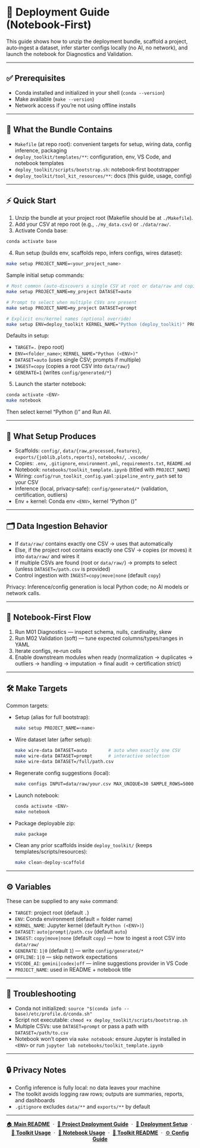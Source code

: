 
# 🚀 Deployment Guide (Notebook‑First)

This guide shows how to unzip the deployment bundle, scaffold a project, auto‑ingest a dataset, infer starter configs locally (no AI, no network), and launch the notebook for Diagnostics and Validation.

---

## ✅ Prerequisites

- Conda installed and initialized in your shell (`conda --version`)
- Make available (`make --version`)
- Network access if you’re not using offline installs

---

## 🧩 What the Bundle Contains

- `Makefile` (at repo root): convenient targets for setup, wiring data, config inference, packaging
- `deploy_toolkit/templates/**`: configuration, env, VS Code, and notebook templates
- `deploy_toolkit/scripts/bootstrap.sh`: notebook‑first bootstrapper
- `deploy_toolkit/tool_kit_resources/**`: docs (this guide, usage, config)

---

## ⚡ Quick Start

1) Unzip the bundle at your project root (Makefile should be at `./Makefile`).
2) Add your CSV at repo root (e.g., `./my_data.csv`) or `./data/raw/`.
3) Activate Conda base:

```bash
conda activate base
```

4) Run setup (builds env, scaffolds repo, infers configs, wires dataset):

```bash
make setup PROJECT_NAME=<your_project_name>
```

Sample initial setup commands:

```bash
# Most common (auto-discovers a single CSV at root or data/raw and copies it into data/raw)
make setup PROJECT_NAME=my_project DATASET=auto

# Prompt to select when multiple CSVs are present
make setup PROJECT_NAME=my_project DATASET=prompt

# Explicit env/kernel names (optional override)
make setup ENV=deploy_toolkit KERNEL_NAME="Python (deploy_toolkit)" PROJECT_NAME=my_project DATASET=auto
```

Defaults in setup:
- `TARGET=.` (repo root)
- `ENV=<folder_name>`; `KERNEL_NAME="Python (<ENV>)"`
- `DATASET=auto` (uses single CSV; prompts if multiple)
- `INGEST=copy` (copies a root CSV into `data/raw/`)
- `GENERATE=1` (writes `config/generated/*`)

5) Launch the starter notebook:

```bash
conda activate <ENV>
make notebook
```

Then select kernel “Python (<ENV>)” and Run All.

---

## 🔩 What Setup Produces

- Scaffolds: `config/`, `data/{raw,processed,features}`, `exports/{joblib,plots,reports}`, `notebooks/`, `.vscode/`
- Copies: `.env`, `.gitignore`, `environment.yml`, `requirements.txt`, `README.md`
- Notebook: `notebooks/toolkit_template.ipynb` (titled with `PROJECT_NAME`)
- Wiring: `config/run_toolkit_config.yaml:pipeline_entry_path` set to your CSV
- Inference (local, privacy‑safe): `config/generated/*` (validation, certification, outliers)
- Env + kernel: Conda env `<ENV>`, kernel “Python (<ENV>)”

---

## 🗂️ Data Ingestion Behavior

- If `data/raw/` contains exactly one CSV → uses that automatically
- Else, if the project root contains exactly one CSV → copies (or moves) it into `data/raw/` and wires it
- If multiple CSVs are found (root or `data/raw/`) → prompts to select (unless `DATASET=/path.csv` is provided)
- Control ingestion with `INGEST=copy|move|none` (default `copy`)

Privacy: Inference/config generation is local Python code; no AI models or network calls.

---

## 🧪 Notebook‑First Flow

1) Run M01 Diagnostics — inspect schema, nulls, cardinality, skew
2) Run M02 Validation (soft) — tune expected columns/types/ranges in YAML
3) Iterate configs, re‑run cells
4) Enable downstream modules when ready (normalization → duplicates → outliers → handling → imputation → final audit → certification strict)

---

## 🛠️ Make Targets

Common targets:

- Setup (alias for full bootstrap):
  ```bash
  make setup PROJECT_NAME=<name>
  ```

- Wire dataset later (after setup):
  ```bash
  make wire-data DATASET=auto        # auto when exactly one CSV
  make wire-data DATASET=prompt      # interactive selection
  make wire-data DATASET=/full/path.csv
  ```

- Regenerate config suggestions (local):
  ```bash
  make configs INPUT=data/raw/your.csv MAX_UNIQUE=30 SAMPLE_ROWS=50000
  ```

- Launch notebook:
  ```bash
  conda activate <ENV>
  make notebook
  ```

- Package deployable zip:
  ```bash
  make package
  ```

- Clean any prior scaffolds inside `deploy_toolkit/` (keeps templates/scripts/resources):
  ```bash
  make clean-deploy-scaffold
  ```

---

## ⚙️ Variables

These can be supplied to any `make` command:

- `TARGET`: project root (default `.`)
- `ENV`: Conda environment (default = folder name)
- `KERNEL_NAME`: Jupyter kernel (default `Python (<ENV>)`)
- `DATASET`: `auto|prompt|/path.csv` (default `auto`)
- `INGEST`: `copy|move|none` (default `copy`) — how to ingest a root CSV into `data/raw/`
- `GENERATE`: `1|0` (default `1`) — write `config/generated/*`
- `OFFLINE`: `1|0` — skip network expectations
- `VSCODE_AI`: `gemini|codex|off` — inline suggestions provider in VS Code
- `PROJECT_NAME`: used in README + notebook title

---

## 🧯 Troubleshooting

- Conda not initialized: `source "$(conda info --base)/etc/profile.d/conda.sh"`
- Script not executable: `chmod +x deploy_toolkit/scripts/bootstrap.sh`
- Multiple CSVs: use `DATASET=prompt` or pass a path with `DATASET=/path/to.csv`
- Notebook won’t open via `make notebook`: ensure Jupyter is installed in `<ENV>` or run `jupyter lab notebooks/toolkit_template.ipynb`

---

## 🔒 Privacy Notes

- Config inference is fully local: no data leaves your machine
- The toolkit avoids logging raw rows; outputs are summaries, reports, and dashboards
- `.gitignore` excludes `data/**` and `exports/**` by default

___

<p align="center">
  <a href="README.md">🏠 <b>Main README</b></a>
  &nbsp;·&nbsp;
  <a href="deployment_guide.md">🚀 <b>Project Deployment Guide</b></a>
  &nbsp;·&nbsp;
  <a href="deploment_setup_guide.md">🔧 <b>Deployment  Setup</b></a>
  &nbsp;·&nbsp;
  <a href="toolkit_usage_guide">📘 <b>Toolkit Usage</b></a>
  &nbsp;·&nbsp;
  <a href="notebook_usage_guide.md">📓 <b>Notebook Usage</b></a>
  &nbsp;·&nbsp;
  <a href="toolkit_readme.md">📘 <b>Toolkit README</b></a>
  &nbsp;·&nbsp;
  <a href="toolkit_config_guide.md">⚙️ <b>Config Guide</b></a>
</p>